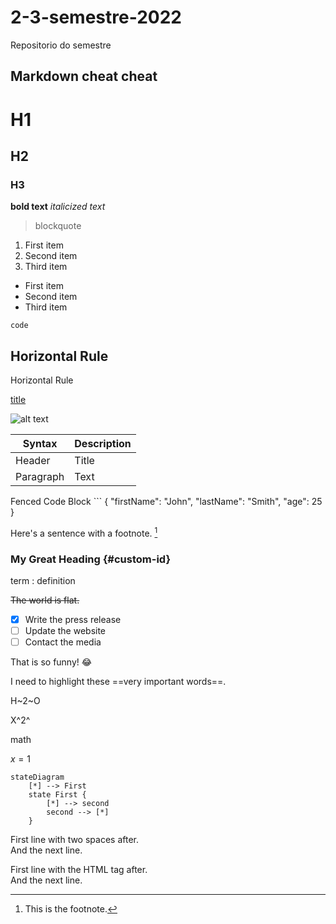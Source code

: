 # 2-3-semestre-2022

Repositorio do semestre

## Markdown cheat cheat 

# H1
## H2
### H3

**bold text**
*italicized text*
> blockquote

1. First item
2. Second item
3. Third item

- First item
- Second item
- Third item

`code`

Horizontal Rule
---
Horizontal Rule

[title](https://www.example.com)

![alt text](image.jpg)

| Syntax | Description |
| ----------- | ----------- |
| Header | Title |
| Paragraph | Text |

Fenced Code Block
	```
{
  "firstName": "John",
  "lastName": "Smith",
  "age": 25
}

Here's a sentence with a footnote. [^1]

[^1]: This is the footnote.

### My Great Heading {#custom-id}

term
: definition

~~The world is flat.~~

- [x] Write the press release
- [ ] Update the website
- [ ] Contact the media

That is so funny! :joy:

I need to highlight these ==very important words==.

H~2~O

X^2^

math
<p>

$x=1$

<p>

```mermaid
stateDiagram
    [*] --> First
    state First {
        [*] --> second
        second --> [*]
    }
```

First line with two spaces after.  
And the next line.

First line with the HTML tag after.<br>
And the next line.

